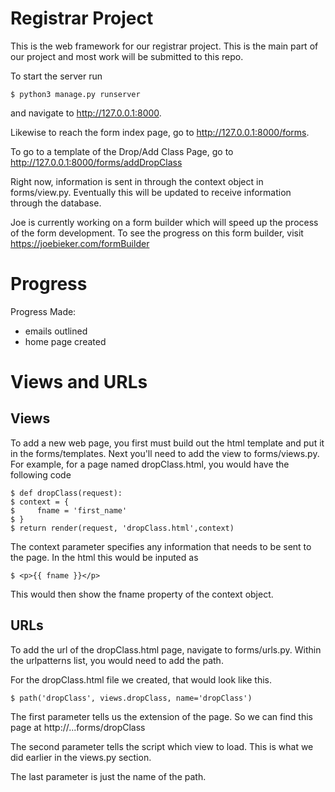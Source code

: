 # Registrar Project
This is the web framework for our registrar project. This is the main part of our project and most work will be submitted to this repo.

To start the server run

    $ python3 manage.py runserver

and navigate to http://127.0.0.1:8000.

Likewise to reach the form index page, go to http://127.0.0.1:8000/forms.

To go to a template of the Drop/Add Class Page, go to http://127.0.0.1:8000/forms/addDropClass

Right now, information is sent in through the context object in forms/view.py.
Eventually this will be updated to receive information through the database.

Joe is currently working on a form builder which will speed up the process of the form development. To see the progress on this form builder, visit https://joebieker.com/formBuilder

# Progress
Progress Made:
- emails outlined
- home page created

# Views and URLs

## Views

To add a new web page, you first must build out the html template and put it in the forms/templates.
Next you'll need to add the view to forms/views.py. For example, for a page named dropClass.html, you would have the following code

    $ def dropClass(request):
    $ context = {
    $     fname = 'first_name'
    $ }
    $ return render(request, 'dropClass.html',context)

The context parameter specifies any information that needs to be sent to the page. In the html this would be inputed as

    $ <p>{{ fname }}</p>

This would then show the fname property of the context object. 

## URLs

To add the url of the dropClass.html page, navigate to forms/urls.py. Within the urlpatterns list, you would need to add the path.

For the dropClass.html file we created, that would look like this.

    $ path('dropClass', views.dropClass, name='dropClass')

The first parameter tells us the extension of the page. So we can find this page at http://...forms/dropClass

The second parameter tells the script which view to load. This is what we did earlier in the views.py section.

The last parameter is just the name of the path.
